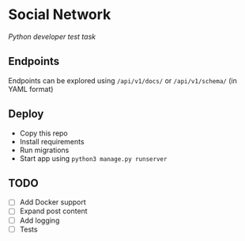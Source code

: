 # Social Network
*Python developer test task*

## Endpoints 
Endpoints can be explored using `/api/v1/docs/` or `/api/v1/schema/` (in YAML format)

## Deploy 
* Copy this repo
* Install requirements
* Run migrations
* Start app using `python3 manage.py runserver`

## TODO
- [ ] Add Docker support
- [ ] Expand post content
- [ ] Add logging
- [ ] Tests